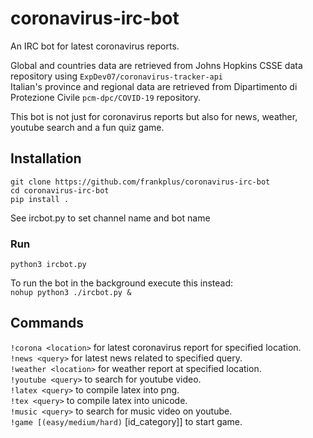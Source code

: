 # coronavirus-irc-bot
An IRC bot for latest coronavirus reports. 

Global and countries data are retrieved from Johns Hopkins CSSE data repository using `ExpDev07/coronavirus-tracker-api` \
Italian's province and regional data are retrieved from Dipartimento di Protezione Civile `pcm-dpc/COVID-19` repository.

This bot is not just for coronavirus reports but also for news, weather, youtube search and a fun quiz game.


## Installation
```
git clone https://github.com/frankplus/coronavirus-irc-bot
cd coronavirus-irc-bot
pip install .
```
See ircbot.py to set channel name and bot name

### Run
`python3 ircbot.py`

To run the bot in the background execute this instead:\
`nohup python3 ./ircbot.py &` 

## Commands
`!corona <location>` for latest coronavirus report for specified location. \
`!news <query>` for latest news related to specified query. \
`!weather <location>` for weather report at specified location. \
`!youtube <query>` to search for youtube video.\
`!latex <query>` to compile latex into png.\
`!tex <query>` to compile latex into unicode.\
`!music <query>` to search for music video on youtube.\
`!game [(easy/medium/hard)` [id_category]] to start game.